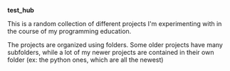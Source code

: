 **test_hub**

This is a random collection of different projects I'm experimenting with in the course of my programming education. 

The projects are organized using folders. Some older projects have many subfolders, while a lot of my newer projects are contained in their own folder (ex: the python ones, which are all the newest)